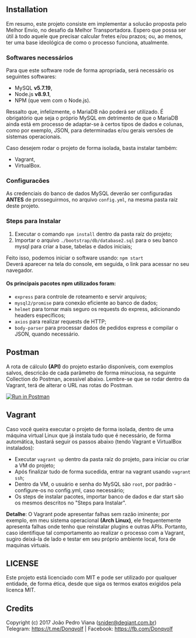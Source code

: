 ## Installation
Em resumo, este projeto consiste em implementar a solucão proposta pelo Melhor Envio, no desafio da Melhor Transportadora. Espero que possa ser útil à todo aquele que precisar calcular fretes e/ou prazos; ou, ao menos, ter uma base ideológica de como o processo funciona, atualmente.

### Softwares necessários
Para que este software rode de forma apropriada, será necessário os seguintes softwares:
- MySQL **v5.7.19**,
- Node.js **v8.9.1**,  
- NPM (que vem com o Node.js).

Ressalto que, infelizmente, o MariaDB não poderá ser utilizado. É obrigatório que seja o próprio MySQL em detrimento de que o MariaDB ainda está em processo de adaptar-se à certos tipos de dados e colunas, como por exemplo, JSON, para determinadas e/ou gerais versões de sistemas operacionais.
  

Caso desejem rodar o projeto de forma isolada, basta instalar também:
- Vagrant,
- VirtualBox.

### Configuracões
As credenciais do banco de dados MySQL deverão ser configuradas **ANTES** de prosseguirmos, no arquivo `config.yml`, na mesma pasta raíz deste projeto.

### Steps para Instalar

1. Executar o comando `npm install` dentro da pasta raíz do projeto;
2. Importar o arquivo `./bootstrap/db/database2.sql` para o seu banco mysql para criar a base, tabelas e dados iniciais;

Feito isso, podemos iniciar o software usando: `npm start`  
Deverá aparecer na tela do console, em seguida, o link para acessar no seu navegador.
  
#### Os principais pacotes npm utilizados foram:
- `express` para controle de roteamento e servir arquivos;
- `mysql2/promise` para conexão eficiente ao banco de dados;
- `helmet` para tornar mais seguro os requests do express, adicionando headers específicos;
- `axios` para realizar requests de HTTP;
- `body-parser` para processar dados de pedidos express e compilar o JSON, quando necessário.

## Postman
A rota de cálculo **(API)** do projeto estarão disponíveis, com exemplos salvos, descricão de cada parâmetro de forma minuciosa, na seguinte Collection do Postman, acessível abaixo. Lembre-se que se rodar dentro da Vagrant, terá de alterar o URL nas rotas do Postman.

[![Run in Postman](https://run.pstmn.io/button.svg)](https://app.getpostman.com/run-collection/dd20a3336bfe7ec90da4)

## Vagrant

Caso você queira executar o projeto de forma isolada, dentro de uma máquina virtual Linux que já instala tudo que é necessário, de forma automática, bastará seguir os passos abaixo (tendo Vagrant e VirtualBox instalados):
- Executar `vagrant up` dentro da pasta raíz do projeto, para iniciar ou criar a VM do projeto;
- Após finalizar tudo de forma sucedida, entrar na vagrant usando `vagrant ssh`;
- Dentro da VM, o usuário e senha do MySQL são `root`, por padrão - configure-os no config.yml, caso necessário;
- Os steps de instalar pacotes, importar banco de dados e dar start são os mesmos descritos no "Steps para Instalar".
  
**Detalhe**: O Vagrant pode apresentar falhas sem razão iminente; por exemplo, em meu sistema operacional **(Arch Linux)**, ele frequentemente apresenta falhas onde tenho que reinstalar plugins e outras APIs. Portanto, caso identifique tal comportamento ao realizar o processo com a Vagrant, sugiro deixá-la de lado e testar em seu próprio ambiente local, fora de maquinas virtuais.

## LICENSE
Este projeto está licenciado com MIT e pode ser utilizado por qualquer entidade, de forma ética, desde que siga os termos exatos exigidos pela licenca MIT.

## Credits
Copyright (c) 2017 João Pedro Viana (<snider@degiant.com.br>)  
Telegram: <https://t.me/Donqvolf> | Facebook: <https://fb.com/Donqvolf>